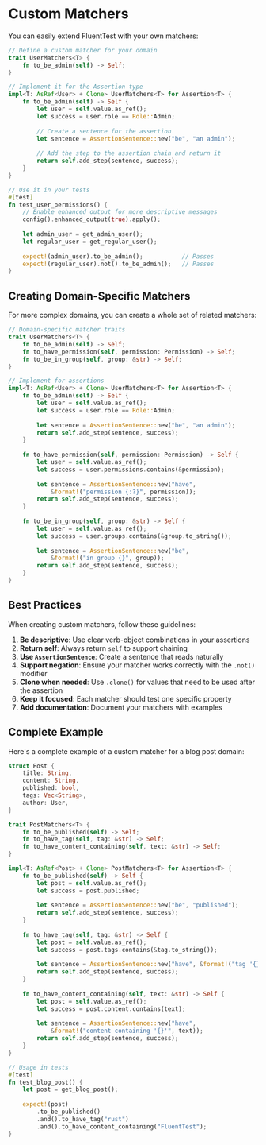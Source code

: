 # Custom Matchers

You can easily extend FluentTest with your own matchers:

```rust
// Define a custom matcher for your domain
trait UserMatchers<T> {
    fn to_be_admin(self) -> Self;
}

// Implement it for the Assertion type
impl<T: AsRef<User> + Clone> UserMatchers<T> for Assertion<T> {
    fn to_be_admin(self) -> Self {
        let user = self.value.as_ref();
        let success = user.role == Role::Admin;
        
        // Create a sentence for the assertion
        let sentence = AssertionSentence::new("be", "an admin");
        
        // Add the step to the assertion chain and return it
        return self.add_step(sentence, success);
    }
}

// Use it in your tests
#[test]
fn test_user_permissions() {
    // Enable enhanced output for more descriptive messages
    config().enhanced_output(true).apply();
    
    let admin_user = get_admin_user();
    let regular_user = get_regular_user();
    
    expect!(admin_user).to_be_admin();           // Passes
    expect!(regular_user).not().to_be_admin();   // Passes
}
```

## Creating Domain-Specific Matchers

For more complex domains, you can create a whole set of related matchers:

```rust
// Domain-specific matcher traits
trait UserMatchers<T> {
    fn to_be_admin(self) -> Self;
    fn to_have_permission(self, permission: Permission) -> Self;
    fn to_be_in_group(self, group: &str) -> Self;
}

// Implement for assertions
impl<T: AsRef<User> + Clone> UserMatchers<T> for Assertion<T> {
    fn to_be_admin(self) -> Self {
        let user = self.value.as_ref();
        let success = user.role == Role::Admin;
        
        let sentence = AssertionSentence::new("be", "an admin");
        return self.add_step(sentence, success);
    }
    
    fn to_have_permission(self, permission: Permission) -> Self {
        let user = self.value.as_ref();
        let success = user.permissions.contains(&permission);
        
        let sentence = AssertionSentence::new("have", 
            &format!("permission {:?}", permission));
        return self.add_step(sentence, success);
    }
    
    fn to_be_in_group(self, group: &str) -> Self {
        let user = self.value.as_ref();
        let success = user.groups.contains(&group.to_string());
        
        let sentence = AssertionSentence::new("be", 
            &format!("in group {}", group));
        return self.add_step(sentence, success);
    }
}
```

## Best Practices

When creating custom matchers, follow these guidelines:

1. **Be descriptive**: Use clear verb-object combinations in your assertions
2. **Return self**: Always return `self` to support chaining
3. **Use `AssertionSentence`**: Create a sentence that reads naturally
4. **Support negation**: Ensure your matcher works correctly with the `.not()` modifier
5. **Clone when needed**: Use `.clone()` for values that need to be used after the assertion
6. **Keep it focused**: Each matcher should test one specific property
7. **Add documentation**: Document your matchers with examples

## Complete Example

Here's a complete example of a custom matcher for a blog post domain:

```rust
struct Post {
    title: String,
    content: String,
    published: bool,
    tags: Vec<String>,
    author: User,
}

trait PostMatchers<T> {
    fn to_be_published(self) -> Self;
    fn to_have_tag(self, tag: &str) -> Self;
    fn to_have_content_containing(self, text: &str) -> Self;
}

impl<T: AsRef<Post> + Clone> PostMatchers<T> for Assertion<T> {
    fn to_be_published(self) -> Self {
        let post = self.value.as_ref();
        let success = post.published;
        
        let sentence = AssertionSentence::new("be", "published");
        return self.add_step(sentence, success);
    }
    
    fn to_have_tag(self, tag: &str) -> Self {
        let post = self.value.as_ref();
        let success = post.tags.contains(&tag.to_string());
        
        let sentence = AssertionSentence::new("have", &format!("tag '{}'", tag));
        return self.add_step(sentence, success);
    }
    
    fn to_have_content_containing(self, text: &str) -> Self {
        let post = self.value.as_ref();
        let success = post.content.contains(text);
        
        let sentence = AssertionSentence::new("have", 
            &format!("content containing '{}'", text));
        return self.add_step(sentence, success);
    }
}

// Usage in tests
#[test]
fn test_blog_post() {
    let post = get_blog_post();
    
    expect!(post)
        .to_be_published()
        .and().to_have_tag("rust")
        .and().to_have_content_containing("FluentTest");
}
```
